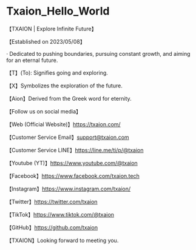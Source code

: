 # Txaion_Hello_World
【TXAION | Explore Infinite Future】


【Established on 2023/05/08】


· Dedicated to pushing boundaries, pursuing constant growth, and aiming for an eternal future.


【T】(To): Signifies going and exploring.

【X】Symbolizes the exploration of the future.

【Aion】Derived from the Greek word for eternity.


【Follow us on social media】

【Web (Official Website)】https://txaion.com/

【Customer Service Email】support@txaion.com

【Customer Service LINE】https://line.me/ti/p/@txaion

【Youtube (YT)】https://www.youtube.com/@txaion

【Facebook】https://www.facebook.com/txaion.tech

【Instagram】https://www.instagram.com/txaion/

【Twitter】https://twitter.com/txaion

【TikTok】https://www.tiktok.com/@txaion

【GitHub】https://github.com/txaion


【TXAION】Looking forward to meeting you.
